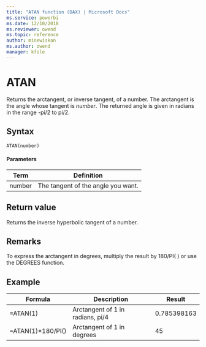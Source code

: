```yaml
---
title: "ATAN function (DAX) | Microsoft Docs"
ms.service: powerbi 
ms.date: 12/10/2018
ms.reviewer: owend
ms.topic: reference
author: minewiskan
ms.author: owend
manager: kfile
---
```

# ATAN
Returns the arctangent, or inverse tangent, of a number. The arctangent is the angle whose tangent is *number*. The returned angle is given in radians in the range -pi/2 to pi/2.  
  
## Syntax  
  
```dax
ATAN(number)  
```
  
#### Parameters  
  
|Term|Definition|  
|--------|--------------|  
|number|The tangent of the angle you want.|  
  
## Return value  
Returns the inverse hyperbolic tangent of a number.  
  
## Remarks  
To express the arctangent in degrees, multiply the result by 180/PI( ) or use the DEGREES function.  
  
## Example  
  
|Formula|Description|Result|  
|-----------|---------------|----------|  
|=ATAN(1)|Arctangent of 1 in radians, pi/4|0.785398163|  
|=ATAN(1)*180/PI()|Arctangent of 1 in degrees|45|  
  
